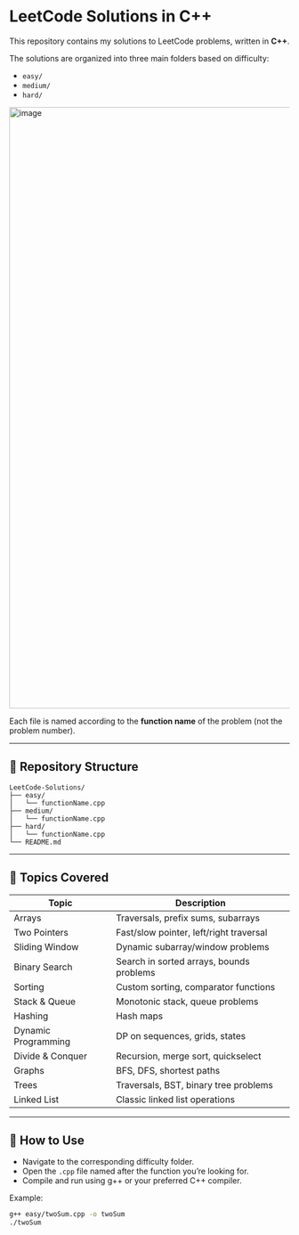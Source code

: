 # LeetCode Solutions in C++

This repository contains my solutions to LeetCode problems, written in **C++**.

The solutions are organized into three main folders based on difficulty:

* `easy/`
* `medium/`
* `hard/`
<img width="1920" height="1080" alt="image" src="https://github.com/user-attachments/assets/812789e5-9052-47d0-93f1-44fa0cbf5e66" />

Each file is named according to the **function name** of the problem (not the problem number).

---

## 📂 Repository Structure

```
LeetCode-Solutions/
├── easy/
│   └── functionName.cpp
├── medium/
│   └── functionName.cpp
├── hard/
│   └── functionName.cpp
└── README.md
```

---

## 📌 Topics Covered

| Topic               | Description                              |
| ------------------- | ---------------------------------------- |
| Arrays              | Traversals, prefix sums, subarrays       |
| Two Pointers        | Fast/slow pointer, left/right traversal  |
| Sliding Window      | Dynamic subarray/window problems         |
| Binary Search       | Search in sorted arrays, bounds problems |
| Sorting             | Custom sorting, comparator functions     |
| Stack & Queue       | Monotonic stack, queue problems          |
| Hashing             | Hash maps                                |
| Dynamic Programming | DP on sequences, grids, states           |
| Divide & Conquer    | Recursion, merge sort, quickselect       |
| Graphs              | BFS, DFS, shortest paths                 |
| Trees               | Traversals, BST, binary tree problems    |
| Linked List         | Classic linked list operations           |

---

## 🚀 How to Use

* Navigate to the corresponding difficulty folder.
* Open the `.cpp` file named after the function you’re looking for.
* Compile and run using g++ or your preferred C++ compiler.

Example:

```bash
g++ easy/twoSum.cpp -o twoSum
./twoSum
```
